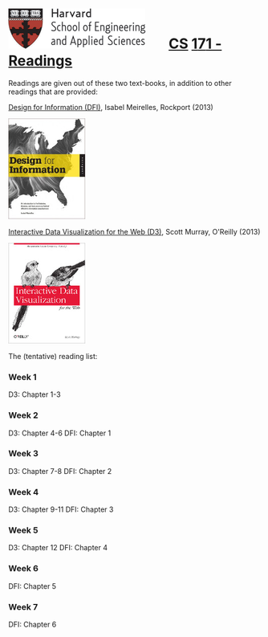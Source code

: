 # ![](i/seas.gif) &nbsp; &nbsp; &nbsp;       <u class=cs>CS</u> <u class=rest>1</u><u class=number>7</u><u class=rest>1 - Readings</u>

Readings are given out of these two text-books, in addition to other readings that are provided:

[Design for Information (DFI)](http://www.amazon.com/Design-Information-Isabel-Meirelles/dp/1592538061), Isabel Meirelles, Rockport (2013)

![](i/design_for_information.jpg)

[Interactive Data Visualization for the Web (D3)](http://www.amazon.com/Interactive-Data-Visualization-Scott-Murray-ebook/dp/B00BSG68UQ), Scott Murray, O'Reilly (2013)

![](i/interactive_data_visualization.jpg)

The (tentative) reading list:

### Week 1
D3: Chapter 1-3

### Week 2
D3: Chapter 4-6
DFI: Chapter 1

### Week 3
D3: Chapter 7-8
DFI: Chapter 2

### Week 4
D3: Chapter 9-11
DFI: Chapter 3

### Week 5
D3: Chapter 12
DFI: Chapter 4

### Week 6
DFI: Chapter 5

### Week 7
DFI: Chapter 6
